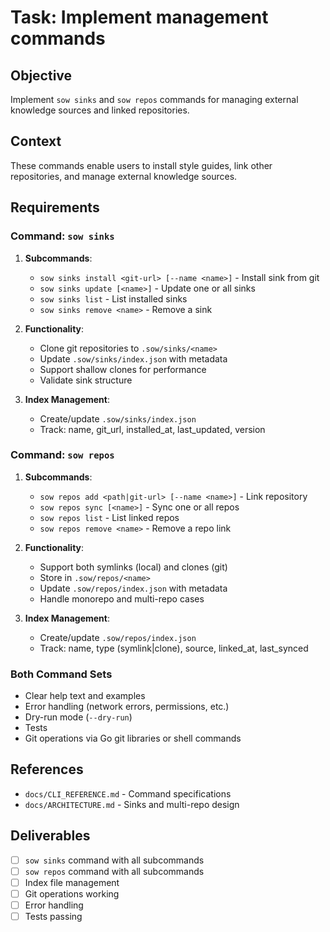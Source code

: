# Task: Implement management commands

## Objective

Implement `sow sinks` and `sow repos` commands for managing external knowledge sources and linked repositories.

## Context

These commands enable users to install style guides, link other repositories, and manage external knowledge sources.

## Requirements

### Command: `sow sinks`

1. **Subcommands**:
   - `sow sinks install <git-url> [--name <name>]` - Install sink from git
   - `sow sinks update [<name>]` - Update one or all sinks
   - `sow sinks list` - List installed sinks
   - `sow sinks remove <name>` - Remove a sink

2. **Functionality**:
   - Clone git repositories to `.sow/sinks/<name>`
   - Update `.sow/sinks/index.json` with metadata
   - Support shallow clones for performance
   - Validate sink structure

3. **Index Management**:
   - Create/update `.sow/sinks/index.json`
   - Track: name, git_url, installed_at, last_updated, version

### Command: `sow repos`

1. **Subcommands**:
   - `sow repos add <path|git-url> [--name <name>]` - Link repository
   - `sow repos sync [<name>]` - Sync one or all repos
   - `sow repos list` - List linked repos
   - `sow repos remove <name>` - Remove a repo link

2. **Functionality**:
   - Support both symlinks (local) and clones (git)
   - Store in `.sow/repos/<name>`
   - Update `.sow/repos/index.json` with metadata
   - Handle monorepo and multi-repo cases

3. **Index Management**:
   - Create/update `.sow/repos/index.json`
   - Track: name, type (symlink|clone), source, linked_at, last_synced

### Both Command Sets

- Clear help text and examples
- Error handling (network errors, permissions, etc.)
- Dry-run mode (`--dry-run`)
- Tests
- Git operations via Go git libraries or shell commands

## References

- `docs/CLI_REFERENCE.md` - Command specifications
- `docs/ARCHITECTURE.md` - Sinks and multi-repo design

## Deliverables

- [ ] `sow sinks` command with all subcommands
- [ ] `sow repos` command with all subcommands
- [ ] Index file management
- [ ] Git operations working
- [ ] Error handling
- [ ] Tests passing
